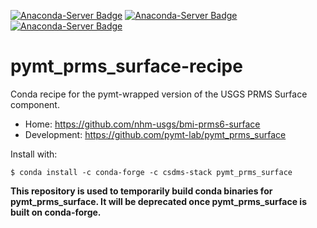 [![Anaconda-Server Badge](https://anaconda.org/csdms-stack/pymt_prms_surface/badges/version.svg)](https://anaconda.org/csdms-stack/pymt_prms_surface)
[![Anaconda-Server Badge](https://anaconda.org/csdms-stack/pymt_prms_surface/badges/platforms.svg)](https://anaconda.org/csdms-stack/pymt_prms_surface)
[![Anaconda-Server Badge](https://anaconda.org/csdms-stack/pymt_prms_surface/badges/downloads.svg)](https://anaconda.org/csdms-stack/pymt_prms_surface)

# pymt_prms_surface-recipe

Conda recipe for the pymt-wrapped version of the USGS PRMS Surface component.

* Home: https://github.com/nhm-usgs/bmi-prms6-surface
* Development: https://github.com/pymt-lab/pymt_prms_surface

Install with:

    $ conda install -c conda-forge -c csdms-stack pymt_prms_surface

**This repository is used to temporarily build conda binaries for
pymt_prms_surface. It will be deprecated once pymt_prms_surface is
built on conda-forge.**
